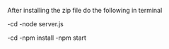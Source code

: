 After installing the zip file do the following in terminal 

-cd <path to the backend folder>
-node server.js

-cd <path to the frontend folder>
-npm install
-npm start
